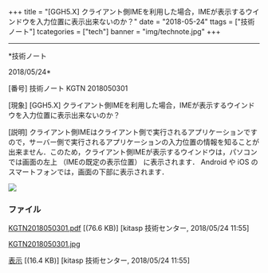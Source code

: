 ﻿+++
title = "[GGH5.X] クライアント側IMEを利用した場合，IMEが表示するウインドウを入力位置に表示出来ないのか？"
date = "2018-05-24"
ttags = ["技術ノート"]
tcategories = ["tech"]
banner = "img/technote.jpg"
+++

-----------------------------------------------------------------------------------------------------------------------------

*技術ノート

2018/05/24*


[番号]
技術ノート KGTN 2018050301

[現象]
[GGH5.X]
クライアント側IMEを利用した場合，IMEが表示するウインドウを入力位置に表示出来ないのか？

[説明]
クライアント側IMEはクライアント側で実行されるアプリケーションですので，サーバー側で実行されるアプリケーションの入力位置の情報を知ることが出来ません．このため，クライアント側IMEが表示するウインドウは，パソコンでは画面の左上
（IMEの既定の表示位置） に表示されます． Android や iOS
のスマートフォンでは，画面の下部に表示されます．

![](http://techreport.kitasp.net/attachments/download/4018/KGTN2018050301.jpg)


### ファイル

 
 


[KGTN2018050301.pdf](http://techreport.kitasp.net/attachments/download/4017/KGTN2018050301.pdf)
 [(76.6 KB)] [kitasp 技術センター, 2018/05/24
11:55]

[KGTN2018050301.jpg](http://techreport.kitasp.net/attachments/download/4018/KGTN2018050301.jpg)

[表示](http://techreport.kitasp.net/attachments/4018/KGTN2018050301.jpg "表示")
 [(16.4 KB)] [kitasp 技術センター, 2018/05/24
11:55]


 


 

